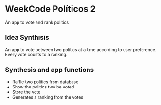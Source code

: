 # WeekCode Políticos 2
An app to vote and rank politics

## Idea Synthisis
An app to vote between two politics at a time according to user preference. Every vote counts to a ranking.

## Synthesis and app functions
* Raffle two politics from database
* Show the politics two be voted
* Store the vote
* Generates a ranking from the votes